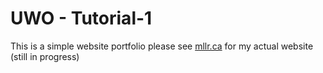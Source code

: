 # UWO - Tutorial-1
This is a simple website portfolio
please see [mllr.ca](https://mllr.ca) for my actual website (still in progress)